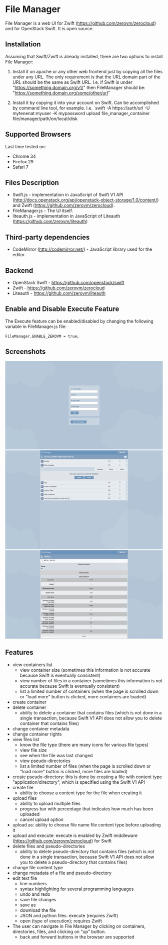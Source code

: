 File Manager
============

File Manager is a web UI for Zwift (https://github.com/zerovm/zerocloud) and for OpenStack Swift. It is open source.

Installation
------------

Assuming that Swift/Zwift is already installed, there are two options to install File Manager:

1. Install it on apache or any other web frontend just by copying all the files under any URL. The only requirement is that the URL domain part of the URL should be the same as Swift URL.
I.e. if Swift is under "https://something.domain.org/v1/" then FileManager should be: "https://something.domain.org/some/other/url"

2. Install it by copying it into your account on Swift. Can be accomplished by command line tool, for example.
I.e. `swift -A https://auth/url -U mytenenat:myuser -K mypassword upload file_manager_container file/manager/path/on/local/disk

Supported Browsers
------------------

Last time tested on:
* Chrome 34
* Firefox 29
* Safari 7

Files Description
-----------------

* Swift.js - implementation in JavaScript of Swift V1 API (http://docs.openstack.org/api/openstack-object-storage/1.0/content/) and Zwift (https://github.com/zerovm/zerocloud).
* FileManager.js - The UI itself.
* liteauth.js - implementation in JavaScript of Liteauth (https://github.com/zerovm/liteauth)

Third-party dependencies
------------------------

* CodeMirror (http://codemirror.net/) - JavaScript library used for the editor.

Backend
-------

* OpenStack Swift - https://github.com/openstack/swift
* Zwift - https://github.com/zerovm/zerocloud
* Liteauth - https://github.com/zerovm/liteauth

Enable and Disable Execute Feature
----------------------------------

The Execute feature can be enabled/disabled by changing the following variable in FileManager.js file:
```
FileManager.ENABLE_ZEROVM = true;
```

Screenshots
-----------

![1](screenshots/1.png)
![2](screenshots/2.png)
![3](screenshots/3.png)

Features
--------
* view containers list
   * view container size (sometimes this information is not accurate because Swift is eventually consistent)
   * view number of files in a container (sometimes this information is not accurate because Swift is eventually consistent)
   * list a limited number of containers (when the page is scrolled down or "load more" button is clicked, more containers are loaded)
* create container
* delete container
  * ability to delete a container that contains files (which is not done in a single transaction, because Swift V1 API does not allow you to delete container that contains files)
* change container metadata
* change container rights
* view files list
  * know the file type (there are many icons for various file types)
  * view file size
  * see when the file was last changed
  * view pseudo-directories
  * list a limited number of files (when the page is scrolled down or "load more" button is clicked, more files are loaded)
* create pseudo-directory: this is done by creating a file with content type "application/directory", which is specified using the Swift V1 API
* create file
  * ability to choose a content type for the file when creating it
* upload files
  * ability to upload multiple files
  * progress bar with percentage that indicates how much has been uploaded
  * cancel upload option
* upload as: ability to choose file name file content type before uploading it
* upload and execute: execute is enabled by Zwift middleware (https://github.com/zerovm/zerocloud) for Swift
* delete files and pseudo-directories
  * ability to delete pseudo-directory that contains files (which is not done in a single transaction, because Swift V1 API does not allow you to delete a pseudo-directory that contains files)
* change file content type
* change metadata of a file and pseudo-directory
* edit text file
  * line numbers
  * syntax highlighting for several programming languages
  * undo and redo
  * save file changes
  * save as
  * download the file
  * JSON and python files: execute (requires Zwift)
  * open (type of execution); requires Zwift
* The user can navigate in File Manager by clicking on containers, directories, files, and clicking on "up" button.
  * back and forward buttons in the browser are supported
